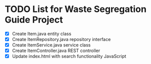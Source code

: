 # TODO List for Waste Segregation Guide Project

- [x] Create Item.java entity class
- [x] Create ItemRepository.java repository interface
- [x] Create ItemService.java service class
- [x] Create ItemController.java REST controller
- [x] Update index.html with search functionality JavaScript

